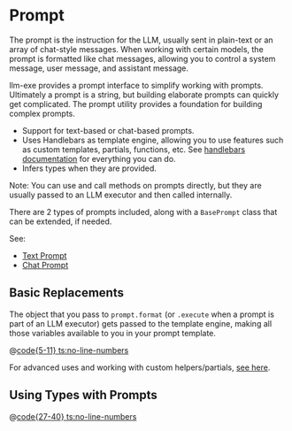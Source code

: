 # Prompt

The prompt is the instruction for the LLM, usually sent in plain-text or an array of chat-style messages. When working with certain models, the prompt is formatted like chat messages, allowing you to control a system message, user message, and assistant message.

llm-exe provides a prompt interface to simplify working with prompts. Ultimately a prompt is a string, but building elaborate prompts can quickly get complicated. The prompt utility provides a foundation for building complex prompts.

- Support for text-based or chat-based prompts.
- Uses Handlebars as template engine, allowing you to use features such as custom templates, partials, functions, etc. See [handlebars documentation](https://handlebarsjs.com/guide/) for everything you can do.
- Infers types when they are provided.

Note: You can use and call methods on prompts directly, but they are usually passed to an LLM executor and then called internally.

There are 2 types of prompts included, along with a `BasePrompt` class that can be extended, if needed.

See:
- [Text Prompt](/prompt/text.html)
- [Chat Prompt](/prompt/chat.html)

## Basic Replacements
The object that you pass to `prompt.format` (or `.execute` when a prompt is part of an LLM executor) gets passed to the template engine, making all those variables available to you in your prompt template.

<PromptOutput example="prompt.basic.example1">

@[code{5-11} ts:no-line-numbers](../../examples/prompt/basic.ts)
</PromptOutput>

For advanced uses and working with custom helpers/partials, [see here](/prompt/advanced.html).

## Using Types with Prompts

<PromptOutput example="prompt.basic.example2">

@[code{27-40} ts:no-line-numbers](../../examples/prompt/basic.ts)
</PromptOutput>